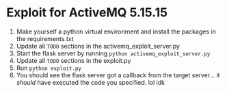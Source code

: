 # Exploit for ActiveMQ 5.15.15

1. Make yourself a python virtual environment and install the packages in the requirements.txt
2. Update all `TODO` sections in the activemq_exploit_server.py
3. Start the flask server by running `python activemq_exploit_server.py`
4. Update all `TODO` sections in the exploit.py
5. Run `python exploit.py`
6. You should see the flask server got a callback from the target server... it *should* have executed the code you specified. lol idk
